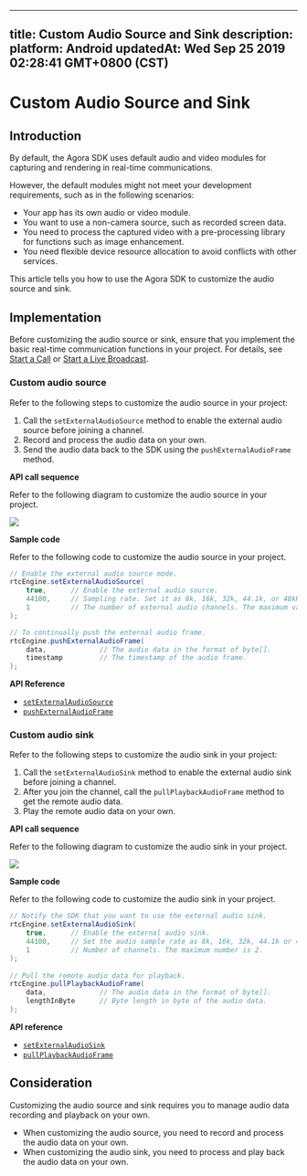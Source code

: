 
---
title: Custom Audio Source and Sink
description: 
platform: Android
updatedAt: Wed Sep 25 2019 02:28:41 GMT+0800 (CST)
---
# Custom Audio Source and Sink
## Introduction

By default, the Agora SDK uses default audio and video modules for capturing and rendering in real-time communications. 

However, the default modules might not meet your development requirements, such as in the following scenarios:

- Your app has its own audio or video module.
- You want to use a non-camera source, such as recorded screen data.
- You need to process the captured video with a pre-processing library for functions such as image enhancement.
- You need flexible device resource allocation to avoid conflicts with other services.

This article tells you how to use the Agora SDK to customize the audio source and sink.

## Implementation

Before customizing the audio source or sink, ensure that you implement the basic real-time communication functions in your project. For details, see [Start a Call](../../en/Interactive%20Broadcast/start_call_android.md) or [Start a Live Broadcast](../../en/Interactive%20Broadcast/start_live_android.md).

### Custom audio source

Refer to the following steps to customize the audio source in your project:

1. Call the `setExternalAudioSource` method to enable the external audio source before joining a channel.
2. Record and process the audio data on your own.
3. Send the audio data back to the SDK using the `pushExternalAudioFrame` method.

**API call sequence**

Refer to the following diagram to customize the audio source in your project.

![](https://web-cdn.agora.io/docs-files/1568968141511)

**Sample code**

Refer to the following code to customize the audio source in your project.

```java
// Enable the external audio source mode.
rtcEngine.setExternalAudioSource(
	true,      // Enable the external audio source.
	44100,     // Sampling rate. Set it as 8k, 16k, 32k, 44.1k, or 48kHz.
	1          // The number of external audio channels. The maximum value is 2.
);

// To continually push the enternal audio frame.
rtcEngine.pushExternalAudioFrame(
	data,             // The audio data in the format of byte[].
	timestamp         // The timestamp of the audio frame.
);
```

**API Reference**
- [`setExternalAudioSource`](https://docs.agora.io/en/Interactive%20Broadcast/API%20Reference/java/classio_1_1agora_1_1rtc_1_1_rtc_engine.html#a5e5630afd7104ee7be8b246ae004efb3) 
-   [`pushExternalAudioFrame`](https://docs.agora.io/en/Interactive%20Broadcast/API%20Reference/java/classio_1_1agora_1_1rtc_1_1_rtc_engine.html#a9e219a679d066cfc2544b5e8f9d4d69f)

### Custom audio sink

Refer to the following steps to customize the audio sink in your project:

1. Call the `setExternalAudioSink` method to enable the external audio sink before joining a channel.
2. After you join the channel, call the `pullPlaybackAudioFrame` method to get the remote audio data.
3. Play the remote audio data on your own.

**API call sequence**

Refer to the following diagram to customize the audio sink in your project.

![](https://web-cdn.agora.io/docs-files/1569378513078)

**Sample code**

Refer to the following code to customize the audio sink in your project.

```java
// Notify the SDK that you want to use the external audio sink.
rtcEngine.setExternalAudioSink(
    true,      // Enable the external audio sink.
    44100,     // Set the audio sample rate as 8k, 16k, 32k, 44.1k or 48kHz.
    1          // Number of channels. The maximum number is 2.
);
 
// Pull the remote audio data for playback.
rtcEngine.pullPlaybackAudioFrame(
    data,             // The audio data in the format of byte[].
    lengthInByte      // Byte length in byte of the audio data.
);
```

**API reference**

- [`setExternalAudioSink`](https://docs.agora.io/en/Interactive%20Broadcast/API%20Reference/java/classio_1_1agora_1_1rtc_1_1_rtc_engine.html#a270c0607d443790e92cdbd0d45ba1732)
- [`pullPlaybackAudioFrame`](https://docs.agora.io/en/Interactive%20Broadcast/API%20Reference/java/classio_1_1agora_1_1rtc_1_1_rtc_engine.html#ae15064944870692e9a0a59fdc87654c4)

## Consideration

Customizing the audio source and sink requires you to manage audio data recording and playback on your own.

- When customizing the audio source, you need to record and process the audio data on your own.
- When customizing the audio sink, you need to process and play back the audio data on your own.
